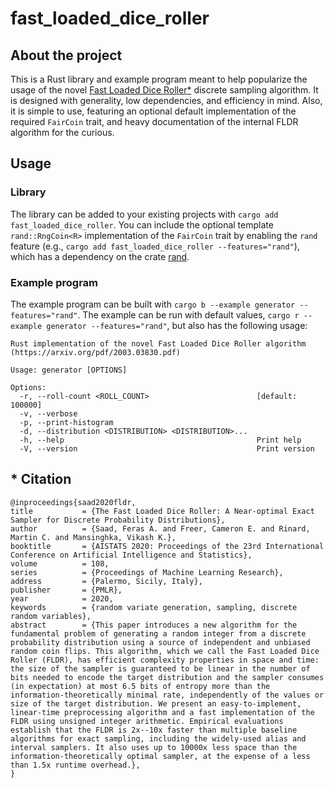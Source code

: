 # fast_loaded_dice_roller

## About the project

This is a Rust library and example program meant to help popularize the usage of the novel [Fast Loaded Dice Roller](https://arxiv.org/pdf/2003.03830.pdf)[*](#citation)
discrete sampling algorithm. It is designed with generality, low dependencies, and efficiency in mind. Also, it is simple to use, featuring an optional
default implementation of the required `FairCoin` trait, and heavy documentation of the internal FLDR algorithm for the curious.

## Usage

### Library
The library can be added to your existing projects with `cargo add fast_loaded_dice_roller`.
You can include the optional template `rand::RngCoin<R>` implementation of the `FairCoin` trait by enabling the `rand` feature
(e.g., `cargo add fast_loaded_dice_roller --features="rand"`), which has a dependency on the crate [rand](https://crates.io/crates/rand).

### Example program
The example program can be built with `cargo b --example generator --features="rand"`.
The example can be run with default values, `cargo r --example generator --features="rand"`, but also has the following usage:
```
Rust implementation of the novel Fast Loaded Dice Roller algorithm (https://arxiv.org/pdf/2003.03830.pdf)

Usage: generator [OPTIONS]

Options:
  -r, --roll-count <ROLL_COUNT>                        [default: 100000]
  -v, --verbose                                        
  -p, --print-histogram                                
  -d, --distribution <DISTRIBUTION> <DISTRIBUTION>...  
  -h, --help                                           Print help
  -V, --version                                        Print version
```

## * Citation
```
@inproceedings{saad2020fldr,
title           = {The Fast Loaded Dice Roller: A Near-optimal Exact Sampler for Discrete Probability Distributions},
author          = {Saad, Feras A. and Freer, Cameron E. and Rinard, Martin C. and Mansinghka, Vikash K.},
booktitle       = {AISTATS 2020: Proceedings of the 23rd International Conference on Artificial Intelligence and Statistics},
volume          = 108,
series          = {Proceedings of Machine Learning Research},
address         = {Palermo, Sicily, Italy},
publisher       = {PMLR},
year            = 2020,
keywords        = {random variate generation, sampling, discrete random variables},
abstract        = {This paper introduces a new algorithm for the fundamental problem of generating a random integer from a discrete probability distribution using a source of independent and unbiased random coin flips. This algorithm, which we call the Fast Loaded Dice Roller (FLDR), has efficient complexity properties in space and time: the size of the sampler is guaranteed to be linear in the number of bits needed to encode the target distribution and the sampler consumes (in expectation) at most 6.5 bits of entropy more than the information-theoretically minimal rate, independently of the values or size of the target distribution. We present an easy-to-implement, linear-time preprocessing algorithm and a fast implementation of the FLDR using unsigned integer arithmetic. Empirical evaluations establish that the FLDR is 2x--10x faster than multiple baseline algorithms for exact sampling, including the widely-used alias and interval samplers. It also uses up to 10000x less space than the information-theoretically optimal sampler, at the expense of a less than 1.5x runtime overhead.},
}
```